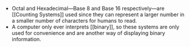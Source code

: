 - Octal and Hexadecimal—Base 8 and Base 16 respectively—are [[Counting Systems]] used since they can represent a larger number in a smaller number of characters for humans to read.
- A computer only ever interprets [[binary]], so these systems are only used for convenience and are another way of displaying binary information.

